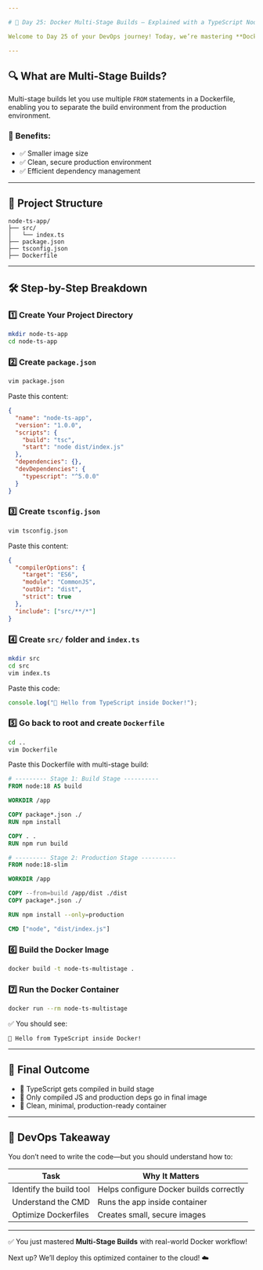 ```yaml
---

# 🚀 Day 25: Docker Multi-Stage Builds – Explained with a TypeScript Node.js App

Welcome to Day 25 of your DevOps journey! Today, we’re mastering **Docker Multi-Stage Builds** by building a clean and efficient image for a TypeScript-based Node.js app.

---
```


## 🔍 What are Multi-Stage Builds?

Multi-stage builds let you use multiple `FROM` statements in a Dockerfile, enabling you to separate the build environment from the production environment.

### 🎯 Benefits:

- ✅ Smaller image size
- ✅ Clean, secure production environment
- ✅ Efficient dependency management

---

## 📁 Project Structure

```
node-ts-app/
├── src/
│   └── index.ts
├── package.json
├── tsconfig.json
├── Dockerfile
```

---

## 🛠 Step-by-Step Breakdown

### 1️⃣ Create Your Project Directory

```bash
mkdir node-ts-app
cd node-ts-app
```

### 2️⃣ Create `package.json`

```bash
vim package.json
```

Paste this content:

```json
{
  "name": "node-ts-app",
  "version": "1.0.0",
  "scripts": {
    "build": "tsc",
    "start": "node dist/index.js"
  },
  "dependencies": {},
  "devDependencies": {
    "typescript": "^5.0.0"
  }
}
```

### 3️⃣ Create `tsconfig.json`

```bash
vim tsconfig.json
```

Paste this content:

```json
{
  "compilerOptions": {
    "target": "ES6",
    "module": "CommonJS",
    "outDir": "dist",
    "strict": true
  },
  "include": ["src/**/*"]
}
```

### 4️⃣ Create `src/` folder and `index.ts`

```bash
mkdir src
cd src
vim index.ts
```

Paste this code:

```ts
console.log("🚀 Hello from TypeScript inside Docker!");
```

### 5️⃣ Go back to root and create `Dockerfile`

```bash
cd ..
vim Dockerfile
```

Paste this Dockerfile with multi-stage build:

```Dockerfile
# --------- Stage 1: Build Stage ----------
FROM node:18 AS build

WORKDIR /app

COPY package*.json ./
RUN npm install

COPY . .
RUN npm run build

# --------- Stage 2: Production Stage ----------
FROM node:18-slim

WORKDIR /app

COPY --from=build /app/dist ./dist
COPY package*.json ./

RUN npm install --only=production

CMD ["node", "dist/index.js"]
```

### 6️⃣ Build the Docker Image

```bash
docker build -t node-ts-multistage .
```

### 7️⃣ Run the Docker Container

```bash
docker run --rm node-ts-multistage
```

✅ You should see:

```
🚀 Hello from TypeScript inside Docker!
```

---

## 📌 Final Outcome

- 🎯 TypeScript gets compiled in build stage
- 🎯 Only compiled JS and production deps go in final image
- 🎯 Clean, minimal, production-ready container

---

## 🧠 DevOps Takeaway

You don’t need to write the code—but you should understand how to:

| Task                    | Why It Matters                          |
| ----------------------- | --------------------------------------- |
| Identify the build tool | Helps configure Docker builds correctly |
| Understand the CMD      | Runs the app inside container           |
| Optimize Dockerfiles    | Creates small, secure images            |

---

✅ You just mastered **Multi-Stage Builds** with real-world Docker workflow!

Next up? We’ll deploy this optimized container to the cloud! ☁️

